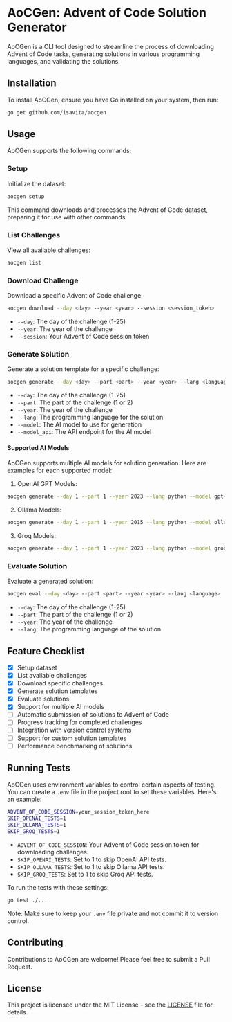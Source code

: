 # AoCGen: Advent of Code Solution Generator

AoCGen is a CLI tool designed to streamline the process of downloading Advent of Code tasks, generating solutions in various programming languages, and validating the solutions.

## Installation

To install AoCGen, ensure you have Go installed on your system, then run:

```bash
go get github.com/isavita/aocgen
```

## Usage

AoCGen supports the following commands:

### Setup

Initialize the dataset:

```bash
aocgen setup
```

This command downloads and processes the Advent of Code dataset, preparing it for use with other commands.

### List Challenges

View all available challenges:

```bash
aocgen list
```

### Download Challenge

Download a specific Advent of Code challenge:

```bash
aocgen download --day <day> --year <year> --session <session_token>
```

- `--day`: The day of the challenge (1-25)
- `--year`: The year of the challenge
- `--session`: Your Advent of Code session token

### Generate Solution

Generate a solution template for a specific challenge:

```bash
aocgen generate --day <day> --part <part> --year <year> --lang <language> --model <ai_model> --model_api <api_endpoint>
```

- `--day`: The day of the challenge (1-25)
- `--part`: The part of the challenge (1 or 2)
- `--year`: The year of the challenge
- `--lang`: The programming language for the solution
- `--model`: The AI model to use for generation
- `--model_api`: The API endpoint for the AI model

#### Supported AI Models

AoCGen supports multiple AI models for solution generation. Here are examples for each supported model:

1. OpenAI GPT Models:
```bash
aocgen generate --day 1 --part 1 --year 2023 --lang python --model gpt-4o-mini --model_api https://api.openai.com/v1/chat/completions
```

2. Ollama Models:
```bash
aocgen generate --day 1 --part 1 --year 2015 --lang python --model ollama/mistral-nemo --model_api http://localhost:11434/v1/chat/completions
```

3. Groq Models:
```bash
aocgen generate --day 1 --part 1 --year 2023 --lang python --model groq/mixtral-8x7b-32768 --model_api https://api.groq.com/openai/v1/chat/completions
```

### Evaluate Solution

Evaluate a generated solution:

```bash
aocgen eval --day <day> --part <part> --year <year> --lang <language>
```

- `--day`: The day of the challenge (1-25)
- `--part`: The part of the challenge (1 or 2)
- `--year`: The year of the challenge
- `--lang`: The programming language of the solution

## Feature Checklist

- [x] Setup dataset
- [x] List available challenges
- [x] Download specific challenges
- [x] Generate solution templates
- [x] Evaluate solutions
- [x] Support for multiple AI models
- [ ] Automatic submission of solutions to Advent of Code
- [ ] Progress tracking for completed challenges
- [ ] Integration with version control systems
- [ ] Support for custom solution templates
- [ ] Performance benchmarking of solutions

## Running Tests

AoCGen uses environment variables to control certain aspects of testing. You can create a `.env` file in the project root to set these variables. Here's an example:

```bash
ADVENT_OF_CODE_SESSION=your_session_token_here
SKIP_OPENAI_TESTS=1
SKIP_OLLAMA_TESTS=1
SKIP_GROQ_TESTS=1
```

- `ADVENT_OF_CODE_SESSION`: Your Advent of Code session token for downloading challenges.
- `SKIP_OPENAI_TESTS`: Set to 1 to skip OpenAI API tests.
- `SKIP_OLLAMA_TESTS`: Set to 1 to skip Ollama API tests.
- `SKIP_GROQ_TESTS`: Set to 1 to skip Groq API tests.

To run the tests with these settings:

```bash
go test ./...
```

Note: Make sure to keep your `.env` file private and not commit it to version control.

## Contributing

Contributions to AoCGen are welcome! Please feel free to submit a Pull Request.

## License

This project is licensed under the MIT License - see the [LICENSE](LICENSE) file for details.

